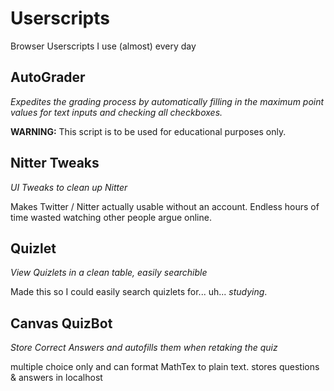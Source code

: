 # Userscripts
Browser Userscripts I use (almost) every day

## AutoGrader
_Expedites the grading process by automatically filling in the maximum point values for text inputs and checking all checkboxes._

**WARNING:** This script is to be used for educational purposes only.

## Nitter Tweaks
_UI Tweaks to clean up Nitter_

Makes Twitter / Nitter actually usable without an account.
Endless hours of time wasted watching other people argue online.

## Quizlet
_View Quizlets in a clean table, easily searchible_

Made this so I could easily search quizlets for... uh... *studying*.

## Canvas QuizBot
_Store Correct Answers and autofills them when retaking the quiz_

multiple choice only and can format MathTex to plain text. stores questions & answers in localhost
